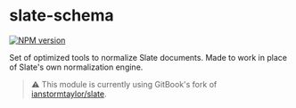 # slate-schema

[![NPM version](https://badge.fury.io/js/slate-schema.svg)](http://badge.fury.io/js/slate-schema)

Set of optimized tools to normalize Slate documents. Made to work in place of Slate's own normalization engine.

> ⚠️  This module is currently using GitBook's fork of [ianstormtaylor/slate](https://github.com/ianstormtaylor/slate).